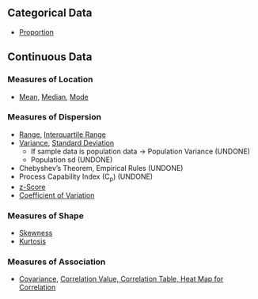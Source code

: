 ## Categorical Data
- [Proportion](../[SC]-Descriptive-Analytics/[SC]-Descriptive-Statistical-Measures/[M]-Proportion.md)
## Continuous Data
### Measures of Location
- [Mean](../[SC]-Descriptive-Analytics/[SC]-Descriptive-Statistical-Measures/[M]-Mean.md), [Median](../[SC]-Descriptive-Analytics/[SC]-Descriptive-Statistical-Measures/[M]-Median.md), [Mode](../[SC]-Descriptive-Analytics/[SC]-Descriptive-Statistical-Measures/[HF]-Mode.md)
### Measures of Dispersion
- [Range](../[SC]-Descriptive-Analytics/[SC]-Descriptive-Statistical-Measures/[M]-Range.md), [Interquartile Range](../[SC]-Descriptive-Analytics/[SC]-Descriptive-Statistical-Measures/[M]-Interquartile-Range.md)
- [Variance](../[SC]-Descriptive-Analytics/[SC]-Descriptive-Statistical-Measures/[M]-Sample-Variance.md), [Standard Deviation](../[SC]-Descriptive-Analytics/[SC]-Descriptive-Statistical-Measures/[M]-Sample-Standard-Deviation.md)
  - If sample data is population data &#8594; Population Variance (UNDONE)
  - Population sd (UNDONE)
- Chebyshev’s Theorem, Empirical Rules (UNDONE)
- Process Capability Index (C<sub>p</sub>) (UNDONE)
- [z-Score](../[SC]-Descriptive-Analytics/[SC]-Descriptive-Statistical-Measures/[M]-z-Score.md)
- [Coefficient of Variation](../[SC]-Descriptive-Analytics/[SC]-Descriptive-Statistical-Measures/[M]-Coefficient-of-Variation.md)
### Measures of Shape
- [Skewness](../[SC]-Descriptive-Analytics/[SC]-Descriptive-Statistical-Measures/[M]-Skewness.md)
- [Kurtosis](../[SC]-Descriptive-Analytics/[SC]-Descriptive-Statistical-Measures/[M]-Kurtosis.md)
### Measures of Association
- [Covariance](../[SC]-Descriptive-Analytics/[SC]-Descriptive-Statistical-Measures/[M]-Covariance.md), [Correlation Value, Correlation Table, Heat Map for Correlation](../[SC]-Descriptive-Analytics/[SC]-Descriptive-Statistical-Measures/[M]-'X'-Correlation.md)
